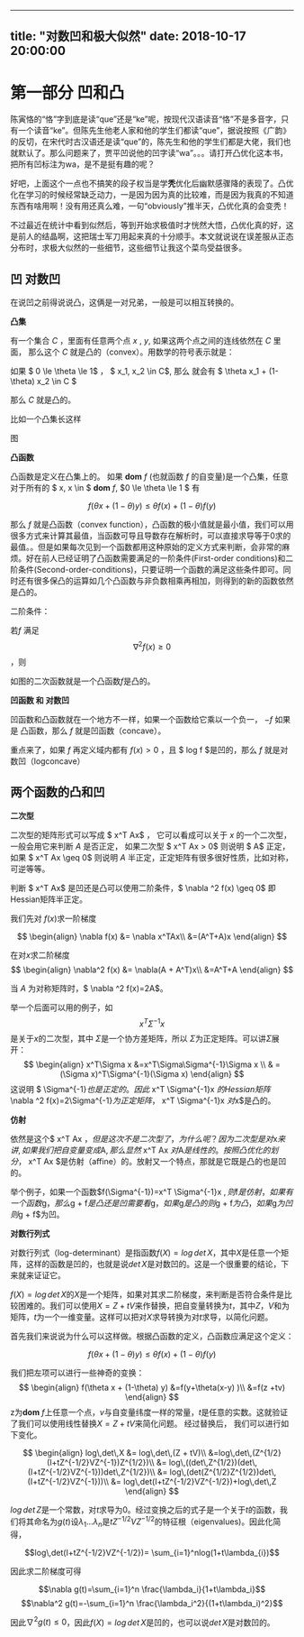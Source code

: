 
---
title: "对数凹和极大似然"
date: 2018-10-17 20:00:00
---


第一部分 凹和凸
=====

陈寅恪的“恪”字到底是读“que”还是“ke”呢，按现代汉语读音“恪”不是多音字，只有一个读音“ke”。但陈先生他老人家和他的学生们都读“que”，据说按照《广韵》的反切，在宋代时古汉语还是读“que”的，陈先生和他的学生们都是大佬，我们也就默认了。那么问题来了，贾平凹说他的凹字读“wa”。。。请打开凸优化这本书，把所有凹标注为wa，是不是挺有趣的呢？

好吧，上面这个一点也不搞笑的段子权当是学**秃**优化后幽默感骤降的表现了。凸优化在学习的时候经常缺乏动力，一是因为因为真的比较难，而是因为我真的不知道东西有啥用啊！没有用还真么难，一句“obviously”推半天，凸优化真的会变秃！

不过最近在统计中看到似然后，等到开始求极值时才恍然大悟，凸优化真的好，这是前人的结晶啊，这把瑞士军刀用起来真的十分顺手。本文就说说在误差服从正态分布时，求极大似然的一些细节，这些细节让我这个菜鸟受益很多。


凹 对数凹
----

在说凹之前得说说凸，这俩是一对兄弟，一般是可以相互转换的。

**凸集**

有一个集合 $C$ ，里面有任意两个点 $x$ , $y$, 如果这两个点之间的连线依然在 $C$ 里面， 那么这个 $C$ 就是凸的（convex）。用数学的符号表示就是：

如果 $ 0 \le \theta \le 1$ ， $ x_1, x_2 \in C$, 那么 就会有  $ \theta x_1 + (1-\theta) x_2 \in C $

那么 $C$ 就是凸的。

比如一个凸集长这样

图

**凸函数**

凸函数是定义在凸集上的。 如果 **dom** $f$ (也就函数 $f$ 的自变量)是一个凸集，任意对于所有的 
 $   x, x \in $ **dom** $f$, $0 \le \theta \le 1 $ 有
 
 $$ f(\theta x + (1-\theta) y) \le \theta f(x) + (1-\theta) f(y)$$
 
 那么 $f$ 就是凸函数（convex function），凸函数的极小值就是最小值，我们可以用很多方式来计算其最值，当函数可导且导数存在解析时，可以直接求导等于0求的最值。。但是如果每次见到一个函数都用这种原始的定义方式来判断，会非常的麻烦。好在前人已经证明了凸函数需要满足的一阶条件(First-order conditions)和二阶条件(Second-order-conditions)，只要证明一个函数的满足这些条件即可。同时还有很多保凸的运算如几个凸函数与非负数相乘再相加，则得到的新的函数依然是凸的。

二阶条件：

若$f$ 满足$$ \nabla ^2 f(x) \geq 0 $$，则

 
 如图的二次函数就是一个凸函数$f$是凸的。


**凹函数 和 对数凹**

凹函数和凸函数就在一个地方不一样，如果一个函数给它乘以一个负一， $-f$ 如果是 凸函数，那么 $f$ 就是凹函数（concave）。

重点来了，如果 $f$ 再定义域内都有 $f(x) >0$ ，且 $ log f $是凹的，那么 $f$ 就是对数凹（logconcave）


两个函数的凸和凹
----

**二次型**

二次型的矩阵形式可以写成 
  $ x^T Ax$
， 它可以看成可以关于 $x$ 的一个二次型，一般会用它来判断 $A$ 是否正定， 如果二次型 $ x^T Ax > 0$ 则说明 $ A$ 正定，如果 $ x^T Ax \geq 0$ 则说明 $A$ 半正定，正定矩阵有很多很好性质，比如对称，可逆等等。

判断 $ x^T Ax$ 是凹还是凸可以使用二阶条件，$ \nabla ^2 f(x) \geq 0$ 即Hessian矩阵半正定。

我们先对 $f(x)$求一阶梯度

$$
\begin{align}
\nabla f(x) &= \nabla x^TAx\\
&=(A^T+A)x
\end{align}
$$

在对$x$求二阶梯度
$$
\begin{align}
\nabla^2 f(x) &= \nabla(A + A^T)x\\
&=A^T+A
\end{align}
$$

当 $A$ 为对称矩阵时，$ \nabla ^2 f(x)=2A$。

举一个后面可以用的例子，如$$ x^T \Sigma^{-1}x $$是关于$x$的二次型，其中 $\Sigma$是一个协方差矩阵，所以 $\Sigma$为正定矩阵。可以讲$\Sigma$展开：
$$
\begin{align}
x^T\Sigma x &=x^T\Sigma\Sigma^{-1}\Sigma x \\
& = (\Sigma x)^T\Sigma^{-1}(\Sigma x)
\end{align}
$$
这说明 $ \Sigma^{-1}$也是正定的。因此$ x^T \Sigma^{-1}x $的Hessian矩阵$ \nabla ^2 f(x)=2\Sigma^{-1}$为正定矩阵，$ x^T \Sigma^{-1}x $对$x$是凸的。

**仿射**

依然是这个$ x^T Ax $， 但是这次不是二次型了，为什么呢？因为二次型是对$x$来讲,如果我们把自变量变成$A$,那么显然$ x^T Ax $对$A$是线性的。按照凸优化的划分，$ x^T Ax $是仿射（affine）的。放射又一个特点，那就是它既是凸的也是凹的。

举个例子，如果一个函数$f(\Sigma^{-1})=x^T \Sigma^{-1}x $, 则$f$是仿射，如果有一个函数$g$， 那么$g + f$是凸还是凹需要看$g$，如果$g$是凸的则$g + f$为凸，如果$g$为凹则$g + f$为凹。


**对数行列式**

对数行列式（log-determinant）是指函数$f(X)=log\,det\,X$，其中$X$是任意一个矩阵，这样的函数是凹的，也就是说$det\,X$是对数凹的。这是一个很重要的结论，下来就来证证它。

$f(X)=log\,det\,X$的$X$是一个矩阵，如果对其求二阶梯度，来判断是否符合条件是比较困难的。我们可以使用$X= Z +tV$来作替换，把自变量转换为$t$，其中$Z，V$和为矩阵，$t$为一个一维变量。这样可以把对$X$求导转换为对$t$求导，以简化问题。

首先我们来说说为什么可以这样做。根据凸函数的定义，凸函数应满足这个定义：

$$ f(\theta x + (1-\theta) y) \le \theta f(x) + (1-\theta) f(y)$$

我们把左项可以进行一些神奇的变换：
$$
\begin{align}
f(\theta x + (1-\theta) y) &=f(y+\theta(x-y) )\\
&=f(z +tv) \end{align}
$$
z为**dom** $f$上任意一个点，$v$与自变量纬度一样的常量，$t$是任意的实数。这就验证了我们可以使用线性替换$X= Z +tV$来简化问题。
经过替换后， 我们可以进行如下变化。


$$
\begin{align}
log\,det\,X &= log\,det\,(Z + tV)\\
&=log\,det\,(Z^{1/2}(I+tZ^{-1/2}VZ^{-1})Z^{1/2})\\
&= log\,((det\,Z^{1/2})(det\,(I+tZ^{-1/2}VZ^{-1}))det\,Z^{1/2})\\
&= log\,(det(Z^{1/2}Z^{1/2})det\,(I+tZ^{-1/2}VZ^{-1}))\\
&= log\,det(I+tZ^{-1/2}VZ^{-1/2})+log\,det\,Z
 \end{align}
$$


$log\,det\,Z$是一个常数，对$t$求导为0。经过变换之后的式子是一个关于$t$的函数，我们将其命名为$g(t)$设$\lambda_{1}...\lambda_{n}$是$tZ^{-1/2}VZ^{-1/2}$的特征根（eigenvalues)。因此化简得，

$$log\,det(I+tZ^{-1/2}VZ^{-1/2})= \sum_{i=1}^nlog(1+t\lambda_{i})$$

因此求二阶梯度可得

$$\nabla g(t)=\sum_{i=1}^n \frac{\lambda_i}{1+t\lambda_i}$$
$$\nabla^2 g(t)=-\sum_{i=1}^n \frac{\lambda_i^2}{(1+t\lambda_i)^2}$$

因此$\nabla^2 g(t)\le0$，因此$f(X)=log\,det\,X$是凹的，也可以说$det\,X$是对数凹的。



